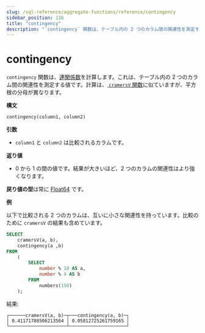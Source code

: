 ```yaml
---
slug: /sql-reference/aggregate-functions/reference/contingency
sidebar_position: 116
title: "contingency"
description: "`contingency` 関数は、テーブル内の 2 つのカラム間の関連性を測定する値である連関係数を計算します。計算は、`cramersV` 関数に似ていますが、平方根の分母が異なります。"
---
```



# contingency

`contingency` 関数は、[連関係数](https://en.wikipedia.org/wiki/Contingency_table#Cram%C3%A9r's_V_and_the_contingency_coefficient_C)を計算します。これは、テーブル内の 2 つのカラム間の関連性を測定する値です。計算は、[ `cramersV` 関数](./cramersv.md)に似ていますが、平方根の分母が異なります。

**構文**

``` sql
contingency(column1, column2)
```

**引数**

- `column1` と `column2` は比較されるカラムです。

**返り値**

- 0 から 1 の間の値です。結果が大きいほど、2 つのカラムの関連性はより強くなります。

**戻り値の型**は常に [Float64](../../../sql-reference/data-types/float.md) です。

**例**

以下で比較される 2 つのカラムは、互いに小さな関連性を持っています。比較のために `cramersV` の結果も含めています。

``` sql
SELECT
    cramersV(a, b),
    contingency(a ,b)
FROM
    (
        SELECT
            number % 10 AS a,
            number % 4 AS b
        FROM
            numbers(150)
    );
```

結果:

```response
┌──────cramersV(a, b)─┬───contingency(a, b)─┐
│ 0.41171788506213564 │ 0.05812725261759165 │
└─────────────────────┴─────────────────────┘
```
